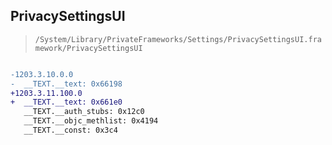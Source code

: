 ## PrivacySettingsUI

> `/System/Library/PrivateFrameworks/Settings/PrivacySettingsUI.framework/PrivacySettingsUI`

```diff

-1203.3.10.0.0
-  __TEXT.__text: 0x66198
+1203.3.11.100.0
+  __TEXT.__text: 0x661e0
   __TEXT.__auth_stubs: 0x12c0
   __TEXT.__objc_methlist: 0x4194
   __TEXT.__const: 0x3c4

```
